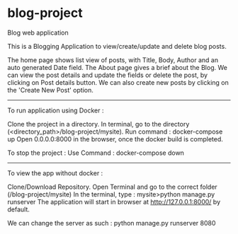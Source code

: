 # blog-project
Blog web application

This is a Blogging Application to view/create/update and delete blog posts.

The home page shows list view of posts, with Title, Body, Author and an auto generated Date field.
The About page gives a brief about the Blog.
We can view the post details and update the fields or delete the post, by clicking on Post details button.
We can also create new posts by clicking on the 'Create New Post' option.

-------------------------------------------------------------------------------------------------------------------------------------
To run application using Docker :

Clone the project in a directory.
In terminal, go to the directory (<directory_path>/blog-project/mysite).
Run command : docker-compose up
Open 0.0.0.0:8000 in the browser, once the docker build is completed.

To stop the project :
Use Command : docker-compose down

----------------------------------------------------------------------------------------------------------------------------------------

To view the app without docker :

Clone/Download Repository.
Open Terminal and go to the correct folder (/blog-project/mysite)
In the terminal, type : 
mysite>python manage.py runserver
The application will start in browser at http://127.0.0.1:8000/ by default.

We can change the server as such :
python manage.py runserver 8080

 
